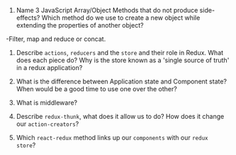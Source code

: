 1.  Name 3 JavaScript Array/Object Methods that do not produce side-effects? Which method do we use to create a new object while extending the properties of another object?

-Filter, map and reduce or concat.

1.  Describe `actions`, `reducers` and the `store` and their role in Redux. What does each piece do? Why is the store known as a 'single source of truth' in a redux application?


1.  What is the difference between Application state and Component state? When would be a good time to use one over the other?


1.  What is middleware?


1.  Describe `redux-thunk`, what does it allow us to do? How does it change our `action-creators`?


1.  Which `react-redux` method links up our `components` with our `redux store`?
